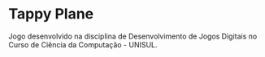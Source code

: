 # Tappy Plane
Jogo desenvolvido na disciplina de Desenvolvimento de Jogos Digitais no Curso de Ciência da Computação - UNISUL.
